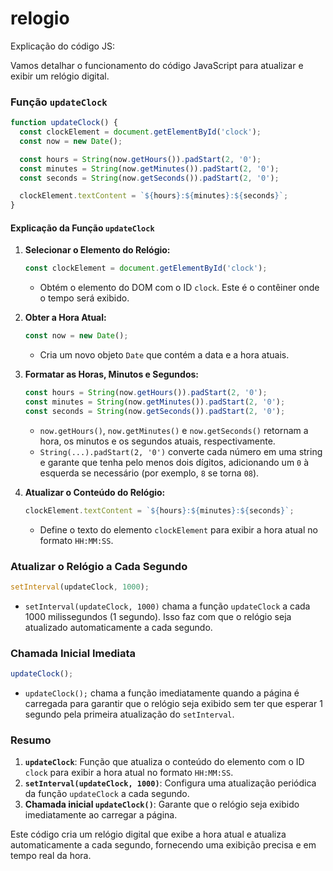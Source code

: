 # relogio

Explicação do código JS:

Vamos detalhar o funcionamento do código JavaScript para atualizar e exibir um relógio digital.

### Função `updateClock`

```javascript
function updateClock() {
  const clockElement = document.getElementById('clock');
  const now = new Date();

  const hours = String(now.getHours()).padStart(2, '0');
  const minutes = String(now.getMinutes()).padStart(2, '0');
  const seconds = String(now.getSeconds()).padStart(2, '0');

  clockElement.textContent = `${hours}:${minutes}:${seconds}`;
}
```

#### Explicação da Função `updateClock`

1. **Selecionar o Elemento do Relógio:**
   ```javascript
   const clockElement = document.getElementById('clock');
   ```
   - Obtém o elemento do DOM com o ID `clock`. Este é o contêiner onde o tempo será exibido.

2. **Obter a Hora Atual:**
   ```javascript
   const now = new Date();
   ```
   - Cria um novo objeto `Date` que contém a data e a hora atuais.

3. **Formatar as Horas, Minutos e Segundos:**
   ```javascript
   const hours = String(now.getHours()).padStart(2, '0');
   const minutes = String(now.getMinutes()).padStart(2, '0');
   const seconds = String(now.getSeconds()).padStart(2, '0');
   ```
   - `now.getHours()`, `now.getMinutes()` e `now.getSeconds()` retornam a hora, os minutos e os segundos atuais, respectivamente.
   - `String(...).padStart(2, '0')` converte cada número em uma string e garante que tenha pelo menos dois dígitos, adicionando um `0` à esquerda se necessário (por exemplo, `8` se torna `08`).

4. **Atualizar o Conteúdo do Relógio:**
   ```javascript
   clockElement.textContent = `${hours}:${minutes}:${seconds}`;
   ```
   - Define o texto do elemento `clockElement` para exibir a hora atual no formato `HH:MM:SS`.

### Atualizar o Relógio a Cada Segundo

```javascript
setInterval(updateClock, 1000);
```

- `setInterval(updateClock, 1000)` chama a função `updateClock` a cada 1000 milissegundos (1 segundo). Isso faz com que o relógio seja atualizado automaticamente a cada segundo.

### Chamada Inicial Imediata

```javascript
updateClock();
```

- `updateClock();` chama a função imediatamente quando a página é carregada para garantir que o relógio seja exibido sem ter que esperar 1 segundo pela primeira atualização do `setInterval`.

### Resumo

1. **`updateClock`**: Função que atualiza o conteúdo do elemento com o ID `clock` para exibir a hora atual no formato `HH:MM:SS`.
2. **`setInterval(updateClock, 1000)`**: Configura uma atualização periódica da função `updateClock` a cada segundo.
3. **Chamada inicial `updateClock()`**: Garante que o relógio seja exibido imediatamente ao carregar a página.

Este código cria um relógio digital que exibe a hora atual e atualiza automaticamente a cada segundo, fornecendo uma exibição precisa e em tempo real da hora.